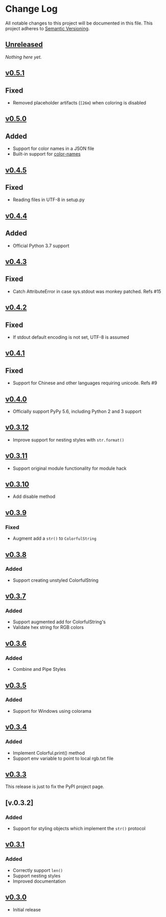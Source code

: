 # Change Log
All notable changes to this project will be documented in this file.
This project adheres to [Semantic Versioning](http://semver.org/).

## [Unreleased]

*Nothing here yet.*

## [v0.5.1]
## Fixed
- Removed placeholder artifacts (`[26m`) when coloring is disabled

## [v0.5.0]
## Added
- Support for color names in a JSON file
- Built-in support for [color-names](https://github.com/meodai/color-names)

## [v0.4.5]

## Fixed
- Reading files in UTF-8 in setup.py

## [v0.4.4]

## Added
- Official Python 3.7 support

## [v0.4.3]

## Fixed
- Catch AttributeError in case sys.stdout was monkey patched. Refs #15

## [v0.4.2]

## Fixed
- If stdout default encoding is not set, UTF-8 is assumed

## [v0.4.1]

## Fixed
- Support for Chinese and other languages requiring unicode. Refs #9

## [v0.4.0]
- Officially support PyPy 5.6, including Python 2 and 3 support

## [v0.3.12]
- Improve support for nesting styles with `str.format()`

## [v0.3.11]
- Support original module functionality for module hack

## [v0.3.10]
- Add disable method

## [v0.3.9]

### Fixed
- Augment add a `str()` to `ColorfulString`

## [v0.3.8]

### Added
- Support creating unstyled ColorfulString

## [v0.3.7]

### Added
- Support augmented add for ColorfulString's
- Validate hex string for RGB colors

## [v0.3.6]

### Added
- Combine and Pipe Styles

## [v0.3.5]

### Added
- Support for Windows using colorama

## [v0.3.4]

### Added
- Implement Colorful.print() method
- Support env variable to point to local rgb.txt file

## [v0.3.3]

This release is just to fix the PyPI project page.

## [v.0.3.2]

### Added
- Support for styling objects which implement the `str()` protocol

## [v0.3.1]

### Added
- Correctly support `len()`
- Support nesting styles
- Improved documentation

## [v0.3.0]

- Initial release

[Unreleased]: https://github.com/timofurrer/colorful/compare/v0.5.1...HEAD
[v0.5.1]: https://github.com/timofurrer/colorful/compare/v0.5.0...v0.5.1
[v0.5.0]: https://github.com/timofurrer/colorful/compare/v0.4.5...v0.5.0
[v0.4.5]: https://github.com/timofurrer/colorful/compare/v0.4.4...v0.4.5
[v0.4.4]: https://github.com/timofurrer/colorful/compare/v0.4.3...v0.4.4
[v0.4.3]: https://github.com/timofurrer/colorful/compare/v0.4.2...v0.4.3
[v0.4.2]: https://github.com/timofurrer/colorful/compare/v0.4.1...v0.4.2
[v0.4.1]: https://github.com/timofurrer/colorful/compare/v0.4.0...v0.4.1
[v0.4.0]: https://github.com/timofurrer/colorful/compare/v0.3.12...v0.4.0
[v0.3.12]: https://github.com/timofurrer/colorful/compare/v0.3.11...v0.3.12
[v0.3.11]: https://github.com/timofurrer/colorful/compare/v0.3.10...v0.3.11
[v0.3.10]: https://github.com/timofurrer/colorful/compare/v0.3.9...v0.3.10
[v0.3.9]: https://github.com/timofurrer/colorful/compare/v0.3.8...v0.3.9
[v0.3.8]: https://github.com/timofurrer/colorful/compare/v0.3.7...v0.3.8
[v0.3.7]: https://github.com/timofurrer/colorful/compare/v0.3.6...v0.3.7
[v0.3.6]: https://github.com/timofurrer/colorful/compare/v0.3.5...v0.3.6
[v0.3.5]: https://github.com/timofurrer/colorful/compare/v0.3.4...v0.3.5
[v0.3.4]: https://github.com/timofurrer/colorful/compare/v0.3.3...v0.3.4
[v0.3.3]: https://github.com/timofurrer/colorful/compare/v0.3.2...v0.3.3
[v0.3.2]: https://github.com/timofurrer/colorful/compare/v0.3.1...v0.3.2
[v0.3.1]: https://github.com/timofurrer/colorful/compare/v0.3.0...v0.3.1
[v0.3.0]: https://github.com/timofurrer/colorful/compare/466cfeddee681c8221ab981018597c01...v0.3.0
